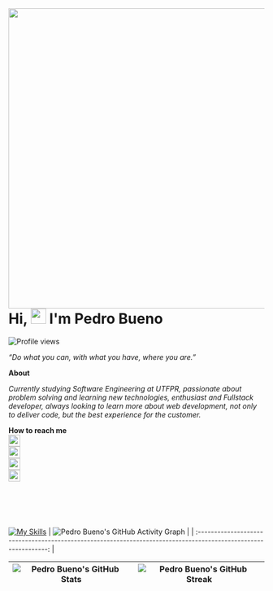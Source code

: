 <img align="right" height="590em" src="https://user-images.githubusercontent.com/107975184/197330820-c49434a9-ee2d-4a68-bfdf-0dfe9a960a90.png" />
<h1 align="left">Hi, <img src="https://user-images.githubusercontent.com/107975184/194691142-ce507ff7-4e14-461f-9ae2-2937c6befcc7.gif" height="30px" /> I'm Pedro Bueno</h1>
<p align="left"><img src="https://komarev.com/ghpvc/?username=pedrol2b&color=grey&style=flat-square" alt="Profile views" /></p>

_“Do what you can, with what you have, where you are.”_

**About**

_Currently studying Software Engineering at UTFPR, passionate about problem solving and learning new technologies, enthusiast and Fullstack developer, always looking to learn more about web development, not only to deliver code, but the best experience for the customer._

**How to reach me**
<br>
<a href="https://twitter.com/pedrol2b" target="_blank"><img src="https://img.shields.io/badge/@pedrol2b-1DA1F2?style=flat-square&logo=twitter&logoColor=white&link=https://twitter.com/pedrol2b" height="23" target="_blank" /></a><br>
<a href="https://t.me/pedrol2b" target="_blank"><img src="https://img.shields.io/badge/t.me/pedrol2b-2CA5E0?style=flat-square&logo=telegram&logoColor=white&link=https://t.me/pedrol2b" height="23" target="_blank" /></a><br>
<a href="https://www.linkedin.com/in/pedrol2b/" target="_blank"><img src="https://img.shields.io/badge/Pedro%20Bueno-0077B5?style=flat-square&logo=linkedin&logoColor=white&link=https://www.linkedin.com/in/pedrol2b/" height="23" target="_blank" /></a><br>
<a href="mailto:pedrolbb.e@gmail.com" target="_blank"><img src="https://img.shields.io/badge/pedrolbb.e@gmail.com-D14836?style=flat-square&logo=gmail&logoColor=white&link=mailto:pedrolbb.e@gmail.com" height="23" target="_blank" /></a><br>

### &nbsp;
&nbsp;&nbsp;</br>

[![My Skills](https://skillicons.dev/icons?i=js,ts,react,vite,nextjs,tailwind,styledcomponents,nodejs,php,mongodb,mysql,nestjs,expressjs,figma)](https://skillicons.dev)
| ![Pedro Bueno's GitHub Activity Graph](https://activity-graph.herokuapp.com/graph?username=pedrol2b&theme=xcode&bg_color=151515&point=6ce286) |
| :--------------------------------------------------------------------------------------------------------------: |

| ![Pedro Bueno's GitHub Stats](https://github-readme-stats.vercel.app/api?username=pedrol2b&show_icons=true&theme=dark) | ![Pedro Bueno's GitHub Streak](https://github-readme-streak-stats.herokuapp.com/?user=pedrol2b&theme=dark) |
| :--------------------------------------------------------------------------------------------------------------------: | :--------------------------------------------------------------------------------------------------------: |
